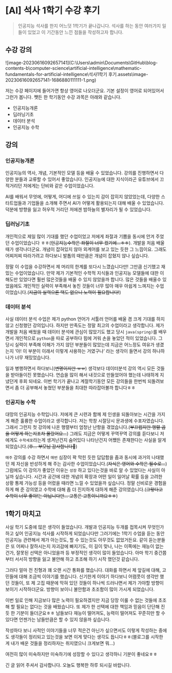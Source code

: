 # [AI] 석사 1학기 수강 후기

> 인공지능 석사를 한지 어느덧 1학기가 끝나갑니다. 석사를 하는 동안 여러가지 일들이 있었고 이 기간동안 느낀 점들을 작성하고자 합니다. 



## 수강 강의

![image-20230616092657141](C:\Users\admin\Documents\GitHub\blog-contents-b\computer-science\artificial-intelligence\mathematic-fundamentals-for-artificial-intelligence\석사1학기 후기.assets\image-20230616092657141-1686880111111-1.png)

저는 수강 페이지에 들어가면 항상 영어로 나오더군요. 기본 설정이 영어로 되어있어서 그런가 봅니다. 쨋든 한 학기동안 수강 과목은 아래와 같습니다.

- 인공지능개론
- 딥러닝기초
- 데이터 분석
- 인공지능 수학

## 강의

### 인공지능개론

인공지능의 역사, 개념, 기본적인 모델 등을 배울 수 있었습니다. 강의를 진행하면서 다양한 분들과 교류할 수 있어서 좋았습니다. 인공지능에 대한 지식이라곤 유튜브에서 끄적거리던 저에게는 단비와 같은 수업이었습니다. 

AI를 배워서 무엇에, 어떻게, 어디에 쓰일 수 있는지 감이 잡히지 않았었는데, 다양한 스타트업들과 기업들을 소개해 주면서 AI가 어떻게 활용되는지 대해  배울 수 있었습니다. 덕분에 방향을 잃고 허우적 거리던 저에겐 밤하늘의 별자리가 될 수 있었습니다.

### 딥러닝기초

개인적으로 제일 많이 기대를 했던 수업이었고 저에게 좌절과 기쁨을 동시에 안겨 주었던 수업이었습니다 ㅎㅎ(~~인공지능수학은 좌절이 너무 컸기에...ㅎㅎ~~). 개발을 처음 배울때가 생각나더군요. 개념이 잡혀있지 않아 외계어를 보고 있는 듯한 그 느낌이요. 그래도 어찌저찌 따라가려고 하다보니 발톱의 때만큼은 개념이 잡혔지 않나 싶습니다. 

정말 이 수업을 수강하면서 제 머리의 한계를 또다시 느꼈습니다만! 그만큼 신기했고 재밌는 수업이었습니다. 만약 제가 기본적인 수학적 지식들과 인공지능 모델들에 대한 이해도만 있었다면 훨씬 많은것들을 배울 수 있지 않았을까 합니다. 많은 것들을 배울수 있었음에도 개인적인 실력이 부족해서 놓친 것들이 너무 많아 매우 아쉽게 느껴지는 수업이었습니다.(~~지금의 실력으론 택도 없으니 노력이 필요합니다!~~)

### 데이터 분석

사실 데이터 분석 수업은 제가 python 언어가 서툴러 언어를 배울 겸 크게 기대를 하지 않고 신청했던 강의입니다. 하지만 만족도는 정말 최고의 수업이라고 생각합니다. 제가 개발을 처음 배웠을 때 데이터 분석에 관심이 많았기도 했고 당시 `java(spring)`를 배우면서 개인적으로 `python`을 따로 공부하다 힘에 겨워 손을 놓았던 적이 있었습니다.  그 당시 실력이 부족해 이해가 가지 않던 부분들이 많았는데 지금은 어느정도 여유가 생겼는지  ‘아! 이 부분이 이래서 이렇게 사용하는 거였구나’  라는 생각이 들면서 강의 하나하나가 너무 재밌었습니다.

일과 병행하면서 하다보니(~~변명이지만 ㅠㅠ~~) 생각보다 데이터분석 강의 역시 모든 것들을 받아들이진 못했습니다. 연습을 많이 해서 내것으로 만들었어야 했는데 나태하게 지냈던게 후회 되네요. 이번 학기가 끝나고 계절학기동안 모든 강의들을 한번씩 되돌려보면서 좀 더 공부해서 놓쳤던 부분들을 최대한 따라잡아볼까 합니다ㅎㅎ

### 인공지능 수학

대망의 인공지능 수학입니다. 저에게 큰 시련과 함께 제 인생을 되돌아보는 시간을 가지게 해준 훌륭한 수업이라고 생각합니다. 저는 학창 시절당시 문과생에 수포자였습니다. 그래서 그런지 첫 강의에 나온 행렬부터 엄청난 난항을 겪었습니다.(~~부끄럽지만 행렬 곱을 어떻게 하는지조차 몰랐어요...~~) 그래도 지금은 어떻게 꾸역꾸역 강의를 듣다보니 저에게도 `수학세포`라는게 생겨난건지 숨어있다 나타난건지 어쨌든 존재한다는 사실을 알게 되었습니다.(~~후... 부모님 감사합니다🙏~~)  

`매주` 강의를 수강 하면서 `매번` 심장이 꽉 막힌 듯한 답답함을 줌과 동시에 과거의 나태했던 제 자신을 반성하게 해 주는 감사한 수업이었습니다.(~~자식은 영어와 수학은 필수로...~~) 그럼에도 이 강의가 좋았던 이유는 `성장` 하고 있다는것을 바로 알 수 있었다는 사실이 아닐까 싶습니다. 시간과 공간에 대한 개념의 확장과 어떤 일이 일어날 확률 등을 고려한 상황 통제 가능성 등을 어렸을 때라면 느낄 수 있었을까 싶습니다. 정말 신비로운 경험을 하게 해 준 강의였고 수학에 대해 좀 더 진지하게 대하게 해준 강의였습니다.(~~그렇다고 수학이 너무 좋아!는 아닙니다만... 고통은 고통이니까요ㅎㅎ~~)

## 1학기 마치고

사실 학기 도중에 많은 생각이 들었습니다. 개발과 인공지능 두개를 접목시켜 무엇인가 하고 싶어 인공지능 석사를 시작하게 되었습니다만 그러기에는 1학기 수업을 듣는 동안 인공지능 관련해서 제가 아는것도, 할 수 있는것도 아무것도 없었거든요. 같이 듣는분들은 또 어찌나 잘하시는지 자괴감에 빠지기도, 이 길이 맞나, 나는 이쪽에는 재능이 없는건가, 잘못된 선택은 아니었을까 등 부정적인 생각이 많이 들었습니다. 아마 학기 중간쯤 부터 서서히 방향을 잃고 불안해 하고 초조해 하기 시작 했던것 같습니다. 

그러다 얼마 전 친형과 꽤 오랜 시간 통화를 했습니다. 대화를 하면서 제 앞길에 대해, 고민들에 대해 조금씩 이야기를 했습니다. 신기한게 이야기 하다보니 어렴풋이 생각만 했던 것들이, 또 제 고집 때문에 막혀 있던 것들이 하나씩 드러나면서 제가 가야할 방향이 보이기 시작하더군요. 방향이 보이니 불안함과 초조함이 많이 가시게 되었습니다.

이번 일로 인해 지금보다 많은 노력이 필요하겠지만 지금 당장 이룰 수 없는 것들에 초조해 할 필요는 없다는 것을 배웠습니다. 또 제가 한 선택에 대한 책임과 믿음이 단단해 진 듯 한 기분이 들더군요ㅎㅎ 남들보다 재능이 떨어져도, 능력이 떨어져도 꾸준히만 할 수 있다면 언젠가는 남들만큼은 할 수 있지 않을까 싶습니다. 

작성하다 보니 사적인 이야기들을 너무 적은건 아닌가 싶으면서도 이렇게 작성하는 중에도 생각들이 정리되고 있는것을 보면 이게 맞다는 생각도 듭니다ㅎㅎ(블로그를 시작한게 내가 배운 것들을 정리하자는 취지였으니 크게보면 뭐...)

여전히 많이 미숙하지만 미숙하기에 성장할 수 있다고 생각하니 기분이 좋네요ㅎㅎ 



긴 글 읽어 주셔서 감사합니다. 오늘도 행복한 하루 되시길 바랍니다.